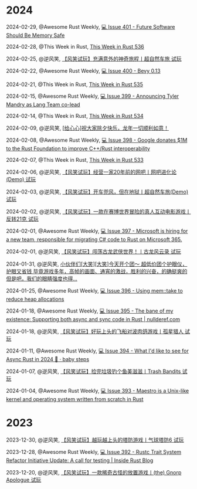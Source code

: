 # 2024

2024-02-29, @Awesome Rust Weekly, [💻 Issue 401 - Future Software Should Be Memory Safe](https://rust.libhunt.com/newsletter/401)

2024-02-28, @This Week in Rust, [This Week in Rust 536](https://this-week-in-rust.org/blog/2024/02/28/this-week-in-rust-536/)

2024-02-25, @逆风笑, [【风笑试玩】充满意外的神奇旅程丨超自然车旅 试玩](https://t.bilibili.com/901997034002710550)

2024-02-22, @Awesome Rust Weekly, [💻 Issue 400 - Bevy 0.13](https://rust.libhunt.com/newsletter/400)

2024-02-21, @This Week in Rust, [This Week in Rust 535](https://this-week-in-rust.org/blog/2024/02/21/this-week-in-rust-535/)

2024-02-15, @Awesome Rust Weekly, [💻 Issue 399 - Announcing Tyler Mandry as Lang Team co-lead](https://rust.libhunt.com/newsletter/399)

2024-02-14, @This Week in Rust, [This Week in Rust 534](https://this-week-in-rust.org/blog/2024/02/14/this-week-in-rust-534/)

2024-02-09, @逆风笑, [[给心心]祝大家除夕快乐，龙年一切顺利如意！](https://t.bilibili.com/896157278671994896)

2024-02-08, @Awesome Rust Weekly, [💻 Issue 398 - Google donates $1M to the Rust Foundation to improve C++/Rust interoperability](https://rust.libhunt.com/newsletter/398)

2024-02-07, @This Week in Rust, [This Week in Rust 533](https://this-week-in-rust.org/blog/2024/02/07/this-week-in-rust-533/)

2024-02-06, @逆风笑, [【风笑试玩】经营一家20年前的网吧丨网吧进化论(Demo) 试玩](https://t.bilibili.com/894966035141099527)

2024-02-03, @逆风笑, [【风笑试玩】开车兜风，但在地狱丨超自然车旅(Demo) 试玩](https://t.bilibili.com/893753497114116102)

2024-02-02, @逆风笑, [【风笑试玩】一款在赛博世界冒险的真人互动电影游戏丨反转21克 试玩](https://t.bilibili.com/893443744072728628)

2024-02-01, @Awesome Rust Weekly, [💻 Issue 397 - Microsoft is hiring for a new team, responsible for migrating C# code to Rust on Microsoft 365.](https://rust.libhunt.com/newsletter/397)

2024-02-01, @逆风笑, [【风笑试玩】闯荡古龙武侠世界！丨古龙风云录 试玩](https://t.bilibili.com/893078332584755205)

2024-01-31, @逆风笑, [小伙伴们[大笑][大笑]今天开个团～ 超低价团个护眼仪，护眼又省钱 毕竟游戏多年，高帧的画面、通宵的激战，胜利的兴奋，的确挺爽的 但是吧，我们的眼睛强度也得...](https://t.bilibili.com/892726789475926024)

2024-01-25, @Awesome Rust Weekly, [💻 Issue 396 - Using mem::take to reduce heap allocations](https://rust.libhunt.com/newsletter/396)

2024-01-18, @Awesome Rust Weekly, [💻 Issue 395 - The bane of my existence: Supporting both async and sync code in Rust | nullderef.com](https://rust.libhunt.com/newsletter/395)

2024-01-18, @逆风笑, [【风笑试玩】好玩上头的飞船对波肉鸽游戏丨孤星猎人 试玩](https://t.bilibili.com/887814841543164004)

2024-01-11, @Awesome Rust Weekly, [💻 Issue 394 - What I'd like to see for Async Rust in 2024 🎄 · baby steps](https://rust.libhunt.com/newsletter/394)

2024-01-07, @逆风笑, [【风笑试玩】捡完垃圾钓个鱼美滋滋丨Trash Bandits 试玩](https://t.bilibili.com/883849942487007250)

2024-01-04, @Awesome Rust Weekly, [💻 Issue 393 - Maestro is a Unix-like kernel and operating system written from scratch in Rust](https://rust.libhunt.com/newsletter/393)

# 2023

2023-12-30, @逆风笑, [【风笑试玩】越玩越上头的塔防游戏丨气球塔防6 试玩](https://t.bilibili.com/880867306753753153)

2023-12-28, @Awesome Rust Weekly, [💻 Issue 392 - Rustc Trait System Refactor Initiative Update: A call for testing | Inside Rust Blog](https://rust.libhunt.com/newsletter/392)

2023-12-20, @逆风笑, [【风笑试玩】一款稀奇古怪的放置游戏丨(the) Gnorp Apologue 试玩](https://t.bilibili.com/877150510774222851)